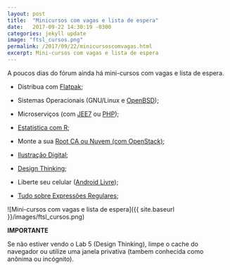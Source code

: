 ```yaml
---
layout: post
title:  "Minicursos com vagas e lista de espera"
date:   2017-09-22 14:30:19 -0300
categories: jekyll update
image: "ftsl_cursos.png"
permalink: /2017/09/22/minicursoscomvagas.html
excerpt: Mini-cursos com vagas e lista de espera
---
```


A poucos dias do fórum ainda há mini-cursos com vagas e lista de espera.

* Distribua com [Flatpak](https://ftsl.websiteseguro.com/ftsl9/grade/detail.html?pid=299);

* Sistemas Operacionais (GNU/Linux e [OpenBSD](https://ftsl.websiteseguro.com/ftsl9/grade/detail.html?pid=193));

* Microserviços (com [JEE7](https://ftsl.websiteseguro.com/ftsl9/grade/detail.html?pid=272&day=1) ou [PHP](https://ftsl.websiteseguro.com/ftsl9/grade/detail.html?pid=175));

* [Estatistica com R](https://ftsl.websiteseguro.com/ftsl9/grade/detail.html?pid=178);

* Monte a sua [Root CA ou Nuvem (com OpenStack)](https://ftsl.websiteseguro.com/ftsl9/grade/detail.html?pid=233);

* [Ilustração Digital](https://ftsl.websiteseguro.com/ftsl9/grade/detail.html?pid=286);

* [Design Thinking](https://ftsl.websiteseguro.com/ftsl9/grade/detail.html?pid=304);

* Liberte seu celular ([Android Livre](https://ftsl.websiteseguro.com/ftsl9/grade/detail.html?pid=277));

* [Tudo sobre Expressões Regulares](https://ftsl.websiteseguro.com/ftsl9/grade/detail.html?pid=252);

![Mini-cursos com vagas e lista de espera]({{ site.baseurl }}/images/ftsl_cursos.png)

**IMPORTANTE**

Se não estiver vendo o Lab 5 (Design Thinking), limpe o cache do navegador ou utilize uma janela privativa (tambem conhecida como anônima ou incógnito).


